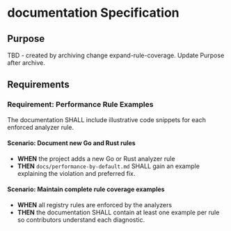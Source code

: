 # documentation Specification

## Purpose
TBD - created by archiving change expand-rule-coverage. Update Purpose after archive.
## Requirements
### Requirement: Performance Rule Examples
The documentation SHALL include illustrative code snippets for each enforced analyzer rule.

#### Scenario: Document new Go and Rust rules
- **WHEN** the project adds a new Go or Rust analyzer rule
- **THEN** `docs/performance-by-default.md` SHALL gain an example explaining the violation and preferred fix.

#### Scenario: Maintain complete rule coverage examples
- **WHEN** all registry rules are enforced by the analyzers
- **THEN** the documentation SHALL contain at least one example per rule so contributors understand each diagnostic.

